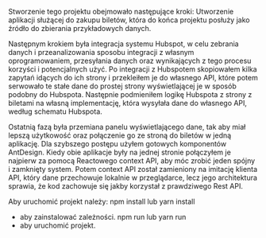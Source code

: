 Stworzenie tego projektu obejmowało następujące kroki: Utworzenie aplikacji służącej do zakupu biletów, która do końca projektu posłuży jako źródło do zbierania przykładowych danych.

Następnym krokiem była integracja systemu Hubspot, w celu zebrania danych i przeanalizowania sposobu integracji z własnym oprogramowaniem, przesyłania danych oraz wynikających z tego procesu korzyści i potencjalnych użyć. Po integracji z Hubspotem skopiowałem kilka zapytań idących do ich strony i przekleiłem je do własnego API, które potem serwowało te stałe dane do prostej strony wyświetlającej je w sposób podobny do Hubspota. Następnie podmieniłem logikę Hubspota z strony z biletami na własną implementację, która wysyłała dane do własnego API, według schematu Hubspota.

Ostatnią fazą była przemiana panelu wyświetlającego dane, tak aby miał lepszą użytkowość oraz połączenie go ze stroną do biletów w jedną aplikację. Dla szybszego postępu użyłem gotowych komponentów AntDesign. Kiedy obie aplikacje były na jednej stronie połączyłem je najpierw za pomocą Reactowego context API, aby móc zrobić jeden spójny i zamknięty system. Potem context API został zamieniony na imitację klienta API, który dane przechowuje lokalnie w przeglądarce, lecz jego architektura sprawia, że kod zachowuje się jakby korzystał z prawdziwego Rest API.

Aby uruchomić projekt należy:
npm install
lub 
yarn install
- aby zainstalować zależności.
npm run
lub
yarn run
- aby uruchomić projekt.
